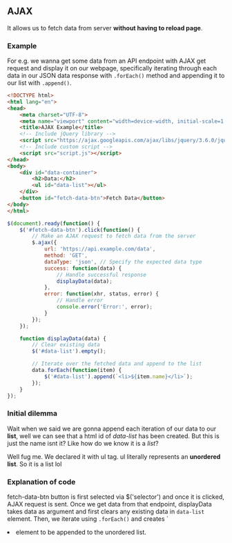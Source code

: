 ## AJAX
It allows us to fetch data from server **without having to reload page**.

### Example
For e.g. we wanna get some data from an API endpoint with AJAX get request and display it on our webpage, specifically
iterating through each data in our JSON data response with `.forEach()` method and appending it to our list with `.append()`.


```html
<!DOCTYPE html>
<html lang="en">
<head>
    <meta charset="UTF-8">
    <meta name="viewport" content="width=device-width, initial-scale=1.0">
    <title>AJAX Example</title>
    <!-- Include jQuery library -->
    <script src="https://ajax.googleapis.com/ajax/libs/jquery/3.6.0/jquery.min.js"></script>
    <!-- Include custom script -->
    <script src="script.js"></script>
</head>
<body>
    <div id="data-container">
        <h2>Data:</h2>
        <ul id="data-list"></ul>
    </div>
    <button id="fetch-data-btn">Fetch Data</button>
</body>
</html>
```

```js
$(document).ready(function() {
    $('#fetch-data-btn').click(function() {
        // Make an AJAX request to fetch data from the server
        $.ajax({
            url: 'https://api.example.com/data',
            method: 'GET',
            dataType: 'json', // Specify the expected data type
            success: function(data) {
                // Handle successful response
                displayData(data);
            },
            error: function(xhr, status, error) {
                // Handle error
                console.error('Error:', error);
            }
        });
    });

    function displayData(data) {
        // Clear existing data
        $('#data-list').empty();

        // Iterate over the fetched data and append to the list
        data.forEach(function(item) {
            $('#data-list').append(`<li>${item.name}</li>`);
        });
    }
});
```

### Initial dilemma
Wait when we said we are gonna append each iteration of our data to our **list**, well we can see that a html id of
*data-list* has been created. But this is just the name isnt it? Like how do we know it is a *list*? 

Well fug me. We declared it with ul tag. ul literally represents an **unordered list**. So it is a list lol

### Explanation of code
fetch-data-btn button is first selected via $('selector') and once it is clicked, AJAX request is sent. Once we get data
from that endpoint, displayData takes data as argument and first clears any existing data in `data-list` element. Then,
we iterate using `.forEach()` and creates `<li> element to be appended to the unordered list.
